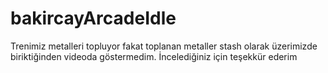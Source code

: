 # bakircayArcadeIdle


Trenimiz metalleri topluyor fakat toplanan metaller stash olarak üzerimizde biriktiğinden videoda göstermedim. İncelediğiniz için teşekkür ederim
